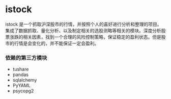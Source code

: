 # istock
istock 是一个抓取沪深股市的行情，并按照个人的喜好进行分析和整理的项目。集成了数据抓取、量化分析、以及制定相关的选股测略等相关的模块。深度分析股票涨跌的相关因素，找到一个合理的风险控制策略，保证稳定的盈利状态。但是股市的行情是会变化的，并不能保证一定会盈利。


### 依赖的第三方模块

- tushare
- pandas
- sqlalchemy
- PyYAML
- psycopg2
